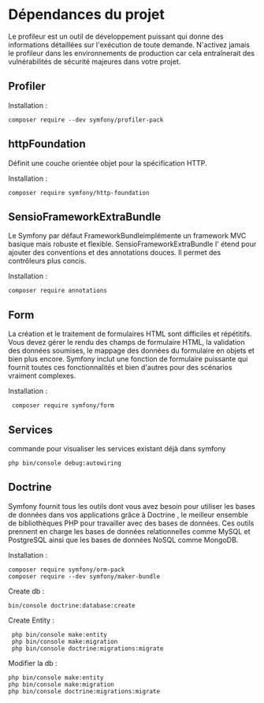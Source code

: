 # Dépendances du projet

Le profileur est un outil de développement puissant qui donne des informations détaillées sur l'exécution de toute demande. N'activez jamais le profileur dans les environnements de production car cela entraînerait des vulnérabilités de sécurité majeures dans votre projet.

## Profiler

Installation : 

```
composer require --dev symfony/profiler-pack
```
## httpFoundation

Définit une couche orientée objet pour la spécification HTTP.

Installation : 

```
composer require symfony/http-foundation
``` 

## SensioFrameworkExtraBundle

Le Symfony par défaut FrameworkBundleimplémente un framework MVC basique mais robuste et flexible. SensioFrameworkExtraBundle l' étend pour ajouter des conventions et des annotations douces. Il permet des contrôleurs plus concis.

Installation :

```
composer require annotations
```

## Form

La création et le traitement de formulaires HTML sont difficiles et répétitifs. Vous devez gérer le rendu des champs de formulaire HTML, la validation des données soumises, le mappage des données du formulaire en objets et bien plus encore. Symfony inclut une fonction de formulaire puissante qui fournit toutes ces fonctionnalités et bien d'autres pour des scénarios vraiment complexes.

Installation :

```
 composer require symfony/form
```

## Services

commande pour visualiser les services existant déjà dans symfony

```
php bin/console debug:autowiring
```

## Doctrine

Symfony fournit tous les outils dont vous avez besoin pour utiliser les bases de données dans vos applications grâce à Doctrine , le meilleur ensemble de bibliothèques PHP pour travailler avec des bases de données. Ces outils prennent en charge les bases de données relationnelles comme MySQL et PostgreSQL ainsi que les bases de données NoSQL comme MongoDB.

Installation :

```
composer require symfony/orm-pack
composer require --dev symfony/maker-bundle
```

Create db :

```
bin/console doctrine:database:create
```

Create Entity :

```
 php bin/console make:entity
 php bin/console make:migration
 php bin/console doctrine:migrations:migrate
```

Modifier la db :

```
php bin/console make:entity
php bin/console make:migration
php bin/console doctrine:migrations:migrate
```